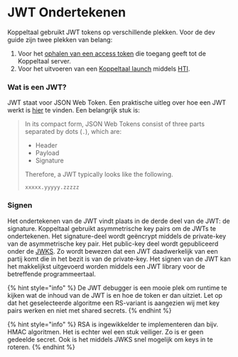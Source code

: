 # JWT Ondertekenen

Koppeltaal gebruikt JWT tokens op verschillende plekken. Voor de dev  guide zijn twee plekken van belang:

1. Voor het [ophalen van een access token](../toegang-tot-koppeltaal/smart-backend-service.md) die toegang geeft tot de Koppeltaal server.
2. Voor het uitvoeren van een [Koppeltaal launch](../../launchen/) middels [HTI](https://github.com/GIDSOpenStandaarden/GIDS-HTI-Protocol/blob/master/HTI.md).

### Wat is een JWT?

JWT staat voor JSON Web Token. Een praktische uitleg over hoe een JWT werkt is [hier](https://jwt.io/introduction) te vinden. Een belangrijk stuk is:

> In its compact form, JSON Web Tokens consist of three parts separated by dots \(`.`\), which are:
>
> * Header
> * Payload
> * Signature
>
> Therefore, a JWT typically looks like the following.
>
> `xxxxx.yyyyy.zzzzz`

### Signen

Het ondertekenen van de JWT vindt plaats in de derde deel van de JWT: de signature. Koppeltaal gebruikt asymmetrische key pairs om de JWTs te ondertekenen. Het signature-deel wordt geëncrypt middels de private-key van de asymmetrische key pair. Het public-key deel wordt gepubliceerd onder de [JWKS](jwks-opzetten.md). Zo wordt bewezen dat een JWT daadwerkelijk van een partij komt die in het bezit is van de private-key. Het signen van de JWT kan het makkelijkst  uitgevoerd worden middels een JWT library voor de betreffende programmeertaal.

{% hint style="info" %}
De JWT debugger is een mooie plek om runtime te kijken wat de  inhoud  van de JWT is en hoe de token er dan uitziet. Let op dat het geselecteerde algoritme een RS-variant is  aangezien wij met key pairs werken en niet met shared secrets.
{% endhint %}

{% hint style="info" %}
RSA is ingewikkelder te implementeren dan bijv. HMAC algoritmen. Het is echter wel een stuk veiliger. Zo is er geen gedeelde secret. Ook is het middels JWKS snel mogelijk om keys in te roteren.
{% endhint %}

